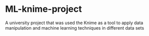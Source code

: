 # ML-knime-project
A university project that was used the Knime as a tool to apply data manipulation and machine learning techniques in different data sets
